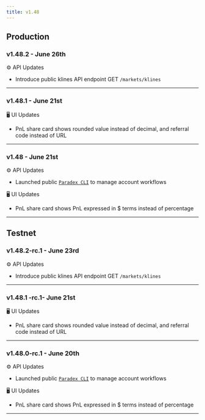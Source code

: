 ```yaml
---
title: v1.48
---
```


## Production

### v1.48.2 - June 26th

⚙️ API Updates

* Introduce public klines API endpoint GET `/markets/klines`

***

### v1.48.1 - June 21st

🖥️   UI Updates

* PnL share card shows rounded value instead of decimal, and referral code instead of URL

***

### v1.48 - June 21st

⚙️ API Updates

* Launched public [`Paradex CLI`](https://github.com/tradeparadex/paradex-cli) to manage account workflows

🖥️   UI Updates

* PnL share card shows PnL expressed in $ terms instead of percentage



***

## Testnet

### v1.48.2-rc.1 - June 23rd

⚙️ API Updates

* Introduce public klines API endpoint GET `/markets/klines`

***

### v1.48.1 -rc.1- June 21st

🖥️   UI Updates

* PnL share card shows rounded value instead of decimal, and referral code instead of URL

***

### v1.48.0-rc.1 - June 20th

⚙️ API Updates

* Launched public [`Paradex CLI`](https://github.com/tradeparadex/paradex-cli) to manage account workflows

🖥️   UI Updates

* PnL share card shows PnL expressed in $ terms instead of percentage



***

